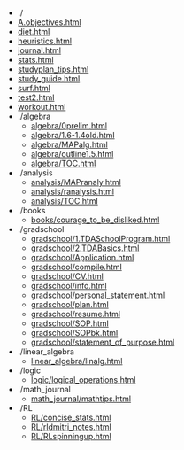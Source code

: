 * ./
* [A.objectives.html](html/A.objectives.html)
* [diet.html](html/diet.html)
* [heuristics.html](html/heuristics.html)
* [journal.html](html/journal.html)
* [stats.html](html/stats.html)
* [studyplan_tips.html](html/studyplan_tips.html)
* [study_guide.html](html/study_guide.html)
* [surf.html](html/surf.html)
* [test2.html](html/test2.html)
* [workout.html](html/workout.html)
* ./algebra
  * [algebra/0prelim.html](html/algebra/0prelim.html)
  * [algebra/1.6-1.4old.html](html/algebra/1.6-1.4old.html)
  * [algebra/MAPalg.html](html/algebra/MAPalg.html)
  * [algebra/outline1.5.html](html/algebra/outline1.5.html)
  * [algebra/TOC.html](html/algebra/TOC.html)
* ./analysis
  * [analysis/MAPranaly.html](html/analysis/MAPranaly.html)
  * [analysis/ranalysis.html](html/analysis/ranalysis.html)
  * [analysis/TOC.html](html/analysis/TOC.html)
* ./books
  * [books/courage_to_be_disliked.html](html/books/courage_to_be_disliked.html)
* ./gradschool
  * [gradschool/1.TDASchoolProgram.html](html/gradschool/1.TDASchoolProgram.html)
  * [gradschool/2.TDABasics.html](html/gradschool/2.TDABasics.html)
  * [gradschool/Application.html](html/gradschool/Application.html)
  * [gradschool/compile.html](html/gradschool/compile.html)
  * [gradschool/CV.html](html/gradschool/CV.html)
  * [gradschool/info.html](html/gradschool/info.html)
  * [gradschool/personal_statement.html](html/gradschool/personal_statement.html)
  * [gradschool/plan.html](html/gradschool/plan.html)
  * [gradschool/resume.html](html/gradschool/resume.html)
  * [gradschool/SOP.html](html/gradschool/SOP.html)
  * [gradschool/SOPbk.html](html/gradschool/SOPbk.html)
  * [gradschool/statement_of_purpose.html](html/gradschool/statement_of_purpose.html)
* ./linear_algebra
  * [linear_algebra/linalg.html](html/linear_algebra/linalg.html)
* ./logic
  * [logic/logical_operations.html](html/logic/logical_operations.html)
* ./math_journal
  * [math_journal/mathtips.html](html/math_journal/mathtips.html)
* ./RL
  * [RL/concise_stats.html](html/RL/concise_stats.html)
  * [RL/rldmitri_notes.html](html/RL/rldmitri_notes.html)
  * [RL/RLspinningup.html](html/RL/RLspinningup.html)
